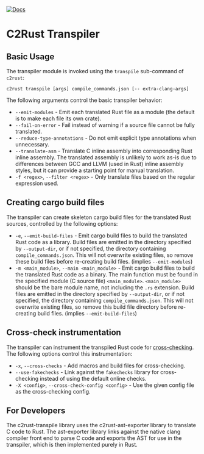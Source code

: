 [![Docs]][docs.rs]

[Docs]: https://docs.rs/c2rust-transpile/badge.svg
[docs.rs]: https://docs.rs/c2rust-transpile

# C2Rust Transpiler

## Basic Usage

The transpiler module is invoked using the `transpile` sub-command of `c2rust`:

    c2rust transpile [args] compile_commands.json [-- extra-clang-args]

The following arguments control the basic transpiler behavior:

- `--emit-modules` - Emit each translated Rust file as a module (the default is
  to make each file its own crate).
- `--fail-on-error` - Fail instead of warning if a source file cannot be fully
  translated.
- `--reduce-type-annotations` - Do not emit explicit type annotations when
  unnecessary.
- `--translate-asm` - Translate C inline assembly into corresponding Rust inline
  assembly. The translated assembly is unlikely to work as-is due to differences
  between GCC and LLVM (used in Rust) inline assembly styles, but it can provide
  a starting point for manual translation.
- `-f <regex>`, `--filter <regex>` - Only translate files based on the regular
  expression used.

## Creating cargo build files

The transpiler can create skeleton cargo build files for the translated Rust sources, controlled by the following options:

- `-e`, `--emit-build-files` - Emit cargo build files to build the translated
  Rust code as a library. Build files are emitted in the directory specified by
  `--output-dir`, or if not specified, the directory containing
  `compile_commands.json`. This will not overwrite existing files, so remove
  these build files before re-creating build files. (implies `--emit-modules`)
- `-m <main_module>`, `--main <main_module>` - Emit cargo build files to build
  the translated Rust code as a binary. The main function must be found in the
  specified module (C source file) `<main_module>`. `<main_module>` should be
  the bare module name, not including the `.rs` extension. Build files are
  emitted in the directory specified by `--output-dir`, or if not specified, the
  directory containing `compile_commands.json`. This will not overwrite existing
  files, so remove this build file directory before re-creating build
  files. (implies `--emit-build-files`)

## Cross-check instrumentation

The transpiler can instrument the transpiled Rust code for
[cross-checking](../cross-checks/). The following options control this
instrumentation:

- `-x`, `--cross-checks` - Add macros and build files for cross-checking.
- `--use-fakechecks` - Link against the `fakechecks` library for cross-checking
  instead of using the default online checks.
- `-X <config>`, `--cross-check-config <config>` - Use the given config file as
  the cross-checking config.

## For Developers

The c2rust-transpile library uses the c2rust-ast-exporter library to translate C
code to Rust. The ast-exporter library links against the native clang compiler
front end to parse C code and exports the AST for use in the transpiler, which
is then implemented purely in Rust.
